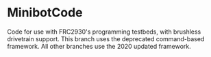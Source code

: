 # MinibotCode

Code for use with FRC2930's programming testbeds, with brushless drivetrain support.
This branch uses the deprecated command-based framework. All other branches use the 2020 updated framework.
